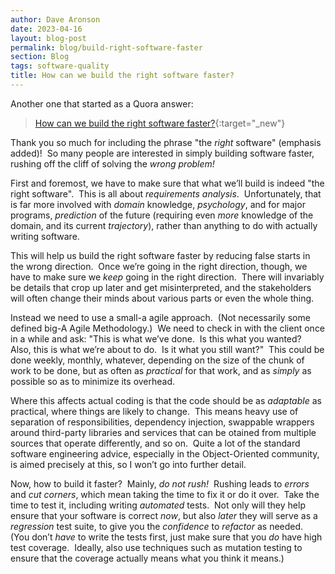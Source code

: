 ```yaml
---
author: Dave Aronson
date: 2023-04-16
layout: blog-post
permalink: blog/build-right-software-faster
section: Blog
tags: software-quality
title: How can we build the right software faster?
---
```


Another one that started as a Quora answer:

> [How can we build the right software faster?](https://www.quora.com/How-can-we-build-the-right-software-faster/answer/Dave-Aronson){:target="_new"}

Thank you so much for including the phrase
"the _right_ software" (emphasis added)!&nbsp;
So many people are interested in simply building software faster,
rushing off the cliff of solving the _wrong problem!_

First and foremost,
we have to make sure that what we’ll build
is indeed "the right software".&nbsp;
This is all about _requirements analysis_.&nbsp;
Unfortunately,
that is far more involved with
_domain_ knowledge,
_psychology_,
and for major programs,
_prediction_ of the future
(requiring even _more_ knowledge of the domain,
and its current _trajectory_),
rather than anything to do with
actually writing software.

This will help us
build the right software faster
by reducing false starts in the wrong direction.&nbsp;
Once we’re going in the right direction,
though,
we have to make sure we
_keep_ going in the right direction.&nbsp;
There will invariably be details that crop up later and get misinterpreted,
and the stakeholders will often change their minds about various parts or even the whole thing.

Instead we need to use a small-a agile approach.&nbsp;
(Not necessarily some defined big-A Agile Methodology.)&nbsp;
We need to check in with the client once in a while and ask:
"This is what we’ve done.&nbsp;
Is this what you wanted?&nbsp;
Also, this is what we’re about to do.&nbsp;
Is it what you still want?"&nbsp;
This could be done weekly,
monthly,
whatever,
depending on the size of the chunk of work to be done,
but as often as _practical_ for that work,
and as _simply_ as possible so as to minimize its overhead.

Where this affects actual coding is that
the code should be as _adaptable_ as practical,
where things are likely to change.&nbsp;
This means heavy use of separation of responsibilities,
dependency injection,
swappable wrappers around
third-party libraries and services
that can be otained from multiple sources
that operate differently,
and so on.&nbsp;
Quite a lot of the standard software engineering advice,
especially in the Object-Oriented community,
is aimed precisely at this,
so I won’t go into further detail.

Now,
how to build it faster?&nbsp;
Mainly, _do not rush!_&nbsp;
Rushing leads to _errors_ and _cut corners_,
which mean taking the time to fix it or do it over.&nbsp;
Take the time to test it,
including writing _automated_ tests.&nbsp;
Not only will they help ensure that your software is correct _now_,
but also _later_ they will serve as a _regression_ test suite,
to give you the _confidence_ to _refactor_ as needed.&nbsp;
(You don’t _have_ to write the tests first,
just make sure that you _do_ have high test coverage.&nbsp;
Ideally, also use techniques such as
mutation testing
to ensure that
the coverage actually means what you think it means.)
